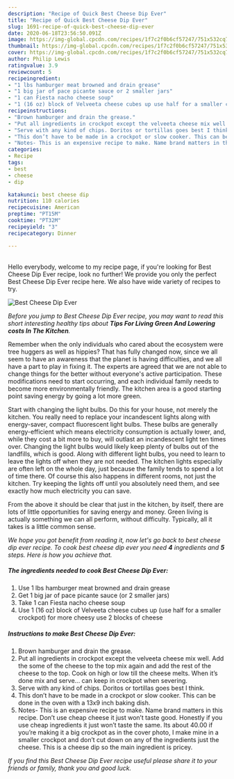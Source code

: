 ```yaml
---
description: "Recipe of Quick Best Cheese Dip Ever"
title: "Recipe of Quick Best Cheese Dip Ever"
slug: 1691-recipe-of-quick-best-cheese-dip-ever
date: 2020-06-18T23:56:50.091Z
image: https://img-global.cpcdn.com/recipes/1f7c2f0b6cf57247/751x532cq70/best-cheese-dip-ever-recipe-main-photo.jpg
thumbnail: https://img-global.cpcdn.com/recipes/1f7c2f0b6cf57247/751x532cq70/best-cheese-dip-ever-recipe-main-photo.jpg
cover: https://img-global.cpcdn.com/recipes/1f7c2f0b6cf57247/751x532cq70/best-cheese-dip-ever-recipe-main-photo.jpg
author: Philip Lewis
ratingvalue: 3.9
reviewcount: 5
recipeingredient:
- "1 lbs hamburger meat browned and drain grease"
- "1 big jar of pace picante sauce or 2 smaller jars"
- "1 can Fiesta nacho cheese soup"
- "1 (16 oz) block of Velveeta cheese cubes up use half for a smaller crockpot for more cheesy use 2 blocks of cheese"
recipeinstructions:
- "Brown hamburger and drain the grease."
- "Put all ingredients in crockpot except the velveeta cheese mix well. Add the some of the cheese to the top mix again and add the rest of the cheese to the top. Cook on high or low till the cheese melts. When it’s done mix and serve... can keep in crockpot when severing."
- "Serve with any kind of chips. Doritos or tortillas goes best I think."
- "This don’t have to be made in a crockpot or slow cooker. This can be done in the oven with a 13x9 inch baking dish."
- "Notes- This is an expensive recipe to make. Name brand matters in this recipe. Don’t use cheap cheese it just won’t taste good. Honestly if you use cheap ingredients it just won’t taste the same. Its about 40.00 if you’re making it a big crockpot as in the cover photo, I make mine in a smaller crockpot and don’t cut down on any of the ingredients just the cheese. This is a cheese dip so the main ingredient is pricey."
categories:
- Recipe
tags:
- best
- cheese
- dip

katakunci: best cheese dip 
nutrition: 110 calories
recipecuisine: American
preptime: "PT15M"
cooktime: "PT32M"
recipeyield: "3"
recipecategory: Dinner

---
```

<br>
Hello everybody, welcome to my recipe page, if you're looking for Best Cheese Dip Ever recipe, look no further! We provide you only the perfect Best Cheese Dip Ever recipe here. We also have wide variety of recipes to try.
<br>


![Best Cheese Dip Ever](https://img-global.cpcdn.com/recipes/1f7c2f0b6cf57247/751x532cq70/best-cheese-dip-ever-recipe-main-photo.jpg)

<i>Before you jump to Best Cheese Dip Ever recipe, you may want to read this short interesting healthy tips about 
<strong>Tips For Living Green And Lowering costs In The Kitchen</strong>.</i>
</br>

Remember when the only individuals who cared about the ecosystem were tree huggers as well as hippies? That has fully changed now, since we all seem to have an awareness that the planet is having difficulties, and we all have a part to play in fixing it. The experts are agreed that we are not able to change things for the better without everyone's active participation. These modifications need to start occurring, and each individual family needs to become more environmentally friendly. The kitchen area is a good starting point saving energy by going a lot more green.

Start with changing the light bulbs. Do this for your house, not merely the kitchen. You really need to replace your incandescent lights along with energy-saver, compact fluorescent light bulbs. These bulbs are generally energy-efficient which means electricity consumption is actually lower, and, while they cost a bit more to buy, will outlast an incandescent light ten times over. Changing the light bulbs would likely keep plenty of bulbs out of the landfills, which is good. Along with different light bulbs, you need to learn to leave the lights off when they are not needed. The kitchen lights especially are often left on the whole day, just because the family tends to spend a lot of time there. Of course this also happens in different rooms, not just the kitchen. Try keeping the lights off until you absolutely need them, and see exactly how much electricity you can save.

From the above it should be clear that just in the kitchen, by itself, there are lots of little opportunities for saving energy and money. Green living is actually something we can all perform, without difficulty. Typically, all it takes is a little common sense.


<i>We hope you got benefit from reading it, now let's go back to best cheese dip ever recipe. To cook best cheese dip ever you need <strong>4</strong> ingredients and <strong>5</strong> steps. Here is how you achieve that.
</i>

##### The ingredients needed to cook Best Cheese Dip Ever:

1. Use 1 lbs hamburger meat browned and drain grease
1. Get 1 big jar of pace picante sauce (or 2 smaller jars)
1. Take 1 can Fiesta nacho cheese soup
1. Use 1 (16 oz) block of Velveeta cheese cubes up (use half for a smaller crockpot) for more cheesy use 2 blocks of cheese


##### Instructions to make Best Cheese Dip Ever:

1. Brown hamburger and drain the grease.
1. Put all ingredients in crockpot except the velveeta cheese mix well. Add the some of the cheese to the top mix again and add the rest of the cheese to the top. Cook on high or low till the cheese melts. When it’s done mix and serve... can keep in crockpot when severing.
1. Serve with any kind of chips. Doritos or tortillas goes best I think.
1. This don’t have to be made in a crockpot or slow cooker. This can be done in the oven with a 13x9 inch baking dish.
1. Notes- This is an expensive recipe to make. Name brand matters in this recipe. Don’t use cheap cheese it just won’t taste good. Honestly if you use cheap ingredients it just won’t taste the same. Its about 40.00 if you’re making it a big crockpot as in the cover photo, I make mine in a smaller crockpot and don’t cut down on any of the ingredients just the cheese. This is a cheese dip so the main ingredient is pricey.


<i>If you find this Best Cheese Dip Ever recipe useful please share it to your friends or family, thank you and good luck.</i>

